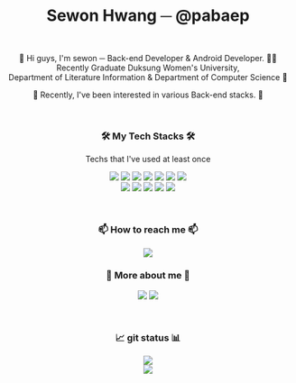 <h1 align="center">Sewon Hwang ─ @pabaep</h3>

<br>

<p align="center">
  👋 Hi guys, I'm sewon ─ Back-end Developer & Android Developer. 👩‍💻 <br>
  Recently Graduate Duksung Women's University,<br>
  Department of Literature Information & Department of Computer Science 🏫</p>

<p align="center">🌱 Recently, I've been interested in various Back-end stacks. 🌱</p>   

<br>

<h3 align="center">🛠 My Tech Stacks 🛠</h3>
<p align="center">Techs that I've used at least once</p>
<p align="center">
  <img src="https://img.shields.io/badge/Java-007396?style=flat-square&logo=Java&logoColor=white"/>&nbsp<img src="https://img.shields.io/badge/Kotlin-0095D5?style=flat-square&logo=Kotlin&logoColor=white"/>&nbsp<img src="https://img.shields.io/badge/Android-3DDC84?style=flat-square&logo=Android&logoColor=white"/>&nbsp<img src="https://img.shields.io/badge/Firebase-FFCA28?style=flat-square&logo=Firebase&logoColor=white"/>&nbsp<img src="https://img.shields.io/badge/MySQL-4479A1?style=flat-square&logo=MySQL&logoColor=white"/>&nbsp<img src="https://img.shields.io/badge/HTML-E34F26?style=flat-square&logo=HTML5&logoColor=white"/>&nbsp<img src="https://img.shields.io/badge/CSS-1572B6?style=flat-square&logo=CSS3&logoColor=white"/><br>
  <img src="https://img.shields.io/badge/Node.js-339933?style=flat-square&logo=Node.js&logoColor=white"/>&nbsp<img src="https://img.shields.io/badge/Python-3766AB?style=flat-square&logo=Python&logoColor=white"/>&nbsp<img src="https://img.shields.io/badge/JavaScript-F7DF1E?style=flat-square&logo=JavaScript&logoColor=white"/>&nbsp<img src="https://img.shields.io/badge/Oracle Cloud-F80000?style=flat-square&logo=Oracle&logoColor=white"/>&nbsp<img src="https://img.shields.io/badge/Google Cloud-4285F4?style=flat-square&logo=Google Cloud&logoColor=white"/>  
</p>
<br>

<h3 align="center">📫 How to reach me 📫</h3>
<p align="center">
  <a href="mailto:sewon225@gmail.com"><img src="https://img.shields.io/badge/Gmail-EA4335?style=flat-square&logo=Gmail&logoColor=white"/></a>
</p>

<h3 align="center">📄 More about me 📄</h3>                                                                         <p align="center">
  <a href="https://blush-pearl-7a4.notion.site/Hi-there-I-m-Sewon-Hwang-25de51f54fb04fb5bc3121033cc26139"><img src="https://img.shields.io/badge/Notion-000000?style=flat-square&logo=Notion&logoColor=white"/></a>
  <a href="https://paabaep.tistory.com/"><img src="https://img.shields.io/badge/Tech Blog-9B9B9B?style=flat-square&logo=GitHub&logoColor=white"/></a>
</p>    

<br>

<h3 align="center">📈 git status 📊</h3>
<p align="center">
  <img src="https://github-readme-stats.vercel.app/api?username=pabaep&layout=compact&show_icons=true&theme=vue&hide_border=true" /> <br>
  <img src="https://github-readme-stats.vercel.app/api/top-langs/?username=pabaep&layout=compact&theme=vue&hide_border=true" />
</p>
